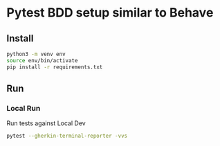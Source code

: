 # Pytest BDD setup similar to Behave

## Install

```bash
python3 -m venv env
source env/bin/activate
pip install -r requirements.txt
```

## Run

### Local Run

Run tests against Local Dev

```bash
pytest --gherkin-terminal-reporter -vvs
```
